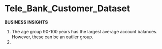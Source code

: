 # Tele_Bank_Customer_Dataset

**BUSINESS INSIGHTS**

1. The age group 90-100 years has the largest average account balances. However, these  can be an outlier group.
2. 
